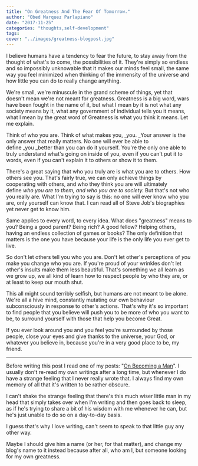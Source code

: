 ```yaml
---
title: "On Greatness And The Fear Of Tomorrow."
author: "Obed Marquez Parlapiano"
date: "2017-11-25"
categories: "thoughts,self-development"
tags:
cover: "../images/greatness-blogpost.jpg"
---
```


I believe humans have a tendency to fear the future, to stay away from the thought of what's to come, the possibilities of it. They're simply so endless and so impossibly unknowable that it makes our minds feel small, the same way you feel minimized when thinking of the immensity of the universe and how little you can do to really change anything.

We're small, we're minuscule in the grand scheme of things, yet that doesn't mean we're not meant for greatness. Greatness is a big word, wars have been fought in the name of it, but what I mean by it is not what any society means by it, what any government of individual tells you it means, what I mean by the great word of Greatness is what you think it means. Let me explain.

Think of who you are. Think of what makes you, _you. _Your answer is the only answer that really matters. No one will ever be able to define _you _better than you can do it yourself. You're the only one able to truly understand what's going on inside of you, even if you can't put it to words, even if you can't explain it to others or show it to them.

There's a great saying that who you truly are is what you are to others. How others see you. That's fairly true, we can only achieve things by cooperating with others, and who they think you are will ultimately define _who you are to them, and who you are to society._ But that's not who you really are. What I'm trying to say is this: no one will ever know who you are, only yourself can know that. I can read all of Steve Job's biographies yet never get to know him.

Same applies to every word, to every idea. What does "greatness" means to you? Being a good parent? Being rich? A good fellow? Helping others, having an endless collection of games or books? The only definition that matters is the one you have because your life is the only life you ever get to live.

So don't let others tell you who you are. Don't let other's perceptions of _you_ make you change who you are. If you're proud of your wrinkles don't let other's insults make them less beautiful. That's something we all learn as we grow up, we all kind of learn how to respect people by who they are, or at least to keep our mouth shut.

This all might sound terribly selfish, but humans are not meant to be alone. We're all a hive mind, constantly mutating our own behaviour subconsciously in response to other's actions. That's why it's so important to find people that you believe will push you to be more of who you want to be, to surround yourself with those that help you become Great.

If you ever look around you and you feel you're surrounded by those people, close your eyes and give thanks to the universe, your God, or whatever you believe in, because you're in a very good place to be, my friend.

* * *

Before writing this post I read one of my posts: "[On Becoming a Man](https://obedparla.com/on-becoming-a-man/)". I usually don't re-read my own writings after a long time, but whenever I do have a strange feeling that I never really wrote that. I always find my own memory of all that it's written to be rather obscure.

I can't shake the strange feeling that there's this much wiser little man in my head that simply takes over when I'm writing and then goes back to sleep, as if he's trying to share a bit of his wisdom with me whenever he can, but he's just unable to do so on a day-to-day basis.

I guess that's why I love writing, can't seem to speak to that little guy any other way.

Maybe I should give him a name (or her, for that matter), and change my blog's name to it instead because after all, who am I, but someone looking for my own greatness.

